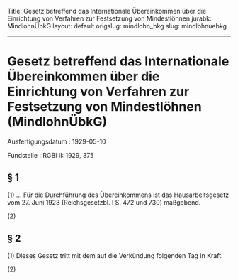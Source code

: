 Title: Gesetz betreffend das Internationale Übereinkommen über die Einrichtung von
  Verfahren zur Festsetzung von Mindestlöhnen
jurabk: MindlohnÜbkG
layout: default
origslug: mindlohn_bkg
slug: mindlohnuebkg

---

# Gesetz betreffend das Internationale Übereinkommen über die Einrichtung von Verfahren zur Festsetzung von Mindestlöhnen (MindlohnÜbkG)

Ausfertigungsdatum
:   1929-05-10

Fundstelle
:   RGBl II: 1929, 375



## § 1

(1) ... Für die Durchführung des Übereinkommens ist das
Hausarbeitsgesetz vom 27. Juni 1923 (Reichsgesetzbl. I S. 472 und 730)
maßgebend.

(2)


## § 2

(1) Dieses Gesetz tritt mit dem auf die Verkündung folgenden Tag in
Kraft.

(2)

